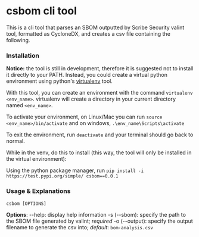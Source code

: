 # csbom cli tool

This is a cli tool that parses an SBOM outputted by Scribe Security valint tool, formatted as CycloneDX, and creates a csv file containing the following.

### Installation

**Notice:** the tool is still in development, therefore it is suggested not to install it directly to your PATH. Instead, you could create a virtual python environment using python's [virtualenv](https://virtualenv.pypa.io/en/latest/installation.html) tool.

With this tool, you can create an environment with the command `virtualenv <env_name>`. virtualenv will create a directory in your current directory named `<env_name>`.

To activate your environment, on Linux/Mac you can run `source <env_name>/bin/activate` and on windows, `.\env_name\Scripts\activate`

To exit the environment, run `deactivate` and your terminal should go back to normal.

While in the venv, do this to install (this way, the tool will only be installed in the virtual environment):

Using the python package manager, run `pip install -i https://test.pypi.org/simple/ csbom==0.0.1`

### Usage & Explanations

`csbom [OPTIONS]`

**Options**:
--help: display help information
-s (--sbom): specify the path to the SBOM file generated by valint; *required*
-o (--output): specify the output filename to generate the csv into; *default*: `bom-analysis.csv`
